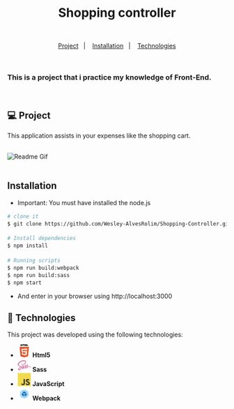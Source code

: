  <h1 align="center"><strong>Shopping controller</strong></h1>

<br>
<p align="center">
  <a href="##-project">Project</a>&nbsp;&nbsp;&nbsp;|&nbsp;&nbsp;&nbsp;
  <a href="##-installation">Installation</a>&nbsp;&nbsp;&nbsp;|&nbsp;&nbsp;&nbsp;
  <a href="##-technologies">Technologies</a>
</p>

<br>

### This is a project that i practice my knowledge of Front-End.

<br>

## 💻 Project


<p>This application assists in your expenses like the shopping cart.</p>

<br>
<img src="./assets/my readme.gif" alt="Readme Gif">
<br>
<br>


## Installation

- Important: You must have installed the node.js

```bash
# clone it
$ git clone https://github.com/Wesley-AlvesRolim/Shopping-Controller.git

# Install dependencies
$ npm install

# Running scripts
$ npm run build:webpack
$ npm run build:sass
$ npm start
```
- And enter in your browser using http://localhost:3000


## 🚀 Technologies

This project was developed using the following technologies:

- <img height="30" src="https://raw.githubusercontent.com/github/explore/80688e429a7d4ef2fca1e82350fe8e3517d3494d/topics/html/html.png"> **Html5**
- <img height="30" src="https://raw.githubusercontent.com/github/explore/80688e429a7d4ef2fca1e82350fe8e3517d3494d/topics/sass/sass.png"> **Sass**
- <img height="30" src="https://raw.githubusercontent.com/github/explore/80688e429a7d4ef2fca1e82350fe8e3517d3494d/topics/javascript/javascript.png">  **JavaScript**
- <img height="30" src="https://raw.githubusercontent.com/github/explore/80688e429a7d4ef2fca1e82350fe8e3517d3494d/topics/webpack/webpack.png">  **Webpack**
